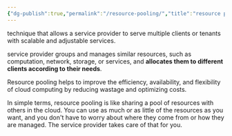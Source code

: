 ```yaml
---
{"dg-publish":true,"permalink":"/resource-pooling/","title":"resource pooling","tags":["cloudcomputing","verify"],"created":"2023-05-04","updated":""}
---
```



technique that allows a service provider to serve multiple clients or tenants with scalable and adjustable services. 

service provider groups and manages similar resources, such as computation, network, storage, or services, and **allocates them to different clients according to their needs**. 

Resource pooling helps to improve the efficiency, availability, and flexibility of cloud computing by reducing wastage and optimizing costs.

In simple terms, resource pooling is like sharing a pool of resources with others in the cloud. You can use as much or as little of the resources as you want, and you don't have to worry about where they come from or how they are managed. The service provider takes care of that for you.

